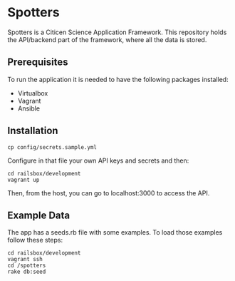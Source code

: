 # Spotters

Spotters is a Citicen Science Application Framework.
This repository holds the API/backend part of the framework, where all the data is stored.

## Prerequisites

To run the application it is needed to have the following packages installed:
* Virtualbox
* Vagrant
* Ansible

## Installation

```
cp config/secrets.sample.yml
```

Configure in that file your own API keys and secrets and then:

```
cd railsbox/development
vagrant up
```

Then, from the host, you can go to localhost:3000 to access the API.

## Example Data

The app has a seeds.rb file with some examples. To load those examples follow these steps:
```
cd railsbox/development
vagrant ssh
cd /spotters
rake db:seed
```
